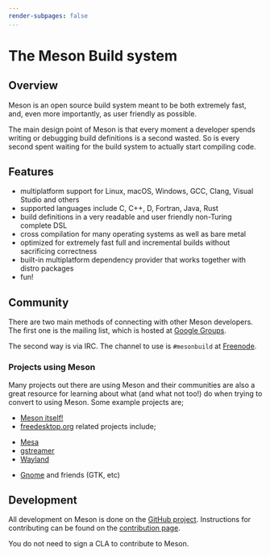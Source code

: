 ```yaml
---
render-subpages: false
...
```


# The Meson Build system

## Overview

Meson is an open source build system meant to be both extremely fast,
and, even more importantly, as user friendly as possible.

The main design point of Meson is that every moment a developer spends
writing or debugging build definitions is a second wasted. So is every
second spent waiting for the build system to actually start compiling
code.

## Features

*   multiplatform support for Linux, macOS, Windows, GCC, Clang, Visual Studio and others
*   supported languages include C, C++, D, Fortran, Java, Rust
*   build definitions in a very readable and user friendly non-Turing complete DSL
*   cross compilation for many operating systems as well as bare metal
*   optimized for extremely fast full and incremental builds without sacrificing correctness
*   built-in multiplatform dependency provider that works together with distro packages
*   fun!

## Community

There are two main methods of connecting with other Meson
developers. The first one is the mailing list, which is hosted at
[Google Groups](https://groups.google.com/forum/#!forum/mesonbuild).

The second way is via IRC. The channel to use is `#mesonbuild` at
[Freenode](https://freenode.net/).

### Projects using Meson

Many projects out there are using Meson and their communities are also
a great resource for learning about what (and what not too!) do when
trying to convert to using Meson. Some example projects are;

*   [Meson itself!](https://github.com/mesonbuild/meson#running)
*   [freedesktop.org](https://www.freedesktop.org/wiki/) related projects include;
   - [Mesa](https://www.mesa3d.org/meson.html)
   - [gstreamer](http://blog.nirbheek.in/2016/05/gstreamer-and-meson-new-hope.html)
   - [Wayland](https://www.phoronix.com/scan.php?page=news_item&px=Wayland-Meson-Build-Sys-Patches)
 * [Gnome](https://wiki.gnome.org/Initiatives/GnomeGoals/MesonPorting) and friends (GTK, etc)


## Development

All development on Meson is done on the [GitHub
project](https://github.com/mesonbuild/meson). Instructions for
contributing can be found on the [contribution page](Contributing.md).


You do not need to sign a CLA to contribute to Meson.
